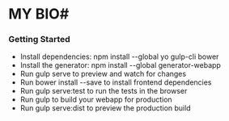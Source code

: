 # MY BIO#

### Getting Started ###

* Install dependencies: npm install --global yo gulp-cli bower
* Install the generator: npm install --global generator-webapp
* Run gulp serve to preview and watch for changes
* Run bower install --save <package> to install frontend dependencies
* Run gulp serve:test to run the tests in the browser
* Run gulp to build your webapp for production
* Run gulp serve:dist to preview the production build